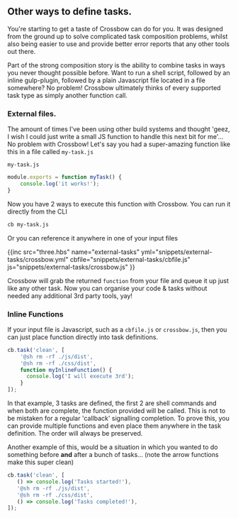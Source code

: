 ## Other ways to define tasks.

You're starting to get a taste of Crossbow can do for you. It was designed from the ground
up to solve complicated task composition problems, whilst also being easier to use and provide 
better error reports that any other tools out there.

Part of the strong composition story is the ability to combine tasks in ways you never thought
possible before. Want to run a shell script, followed by an inline gulp-plugin, followed by a
 plain Javascript file located in a file somewhere? No problem! Crossbow ultimately thinks
 of every supported task type as simply another function call.
 
### External files.

The amount of times I've been using other build systems and thought 'geez, I wish I could just write a 
small JS function to handle this next bit for me'... No problem with Crossbow! 
Let's say you had a super-amazing function like this in a file called `my-task.js`
  

`my-task.js`

```js
module.exports = function myTask() {
    console.log('it works!');
}
```

Now you have 2 ways to execute this function with Crossbow. You can run it directly
from the CLI

```bash
cb my-task.js
```

Or you can reference it anywhere in one of your input files

{{inc 
    src="three.hbs"
    name="external-tasks"
    yml="snippets/external-tasks/crossbow.yml"
    cbfile="snippets/external-tasks/cbfile.js"
    js="snippets/external-tasks/crossbow.js"
}}

Crossbow will grab the returned `function` from your file and 
 queue it up just like any other task. Now you can organise
 your code & tasks without needed any additional 3rd party tools, yay!
 
 
### Inline Functions

If your input file is Javascript, such as a `cbfile.js` or `crossbow.js`, 
 then you can just place function directly into task definitions. 
 
 
```js
cb.task('clean', [
    '@sh rm -rf ./js/dist',
    '@sh rm -rf ./css/dist',
    function myInlineFunction() {
      console.log('I will execute 3rd'); 
    }
]);
```

In that example, 3 tasks are defined, the first 2 are shell commands
 and when both are complete, the function provided will be called.
 This is not to be mistaken for a regular 'callback' signalling completion.
 To prove this, you can provide multiple functions and even place them 
 anywhere in the task definition. The order will always be preserved.
 
 Another example of this, would be a situation in which you wanted
 to do something before **and** after a bunch of tasks... (note the arrow
 functions make this super clean)
 
 ```js
 cb.task('clean', [
    () => console.log('Tasks started!'),
    '@sh rm -rf ./js/dist',
    '@sh rm -rf ./css/dist',
    () => console.log('Tasks completed!'),
 ]);
 ```
 
 
 